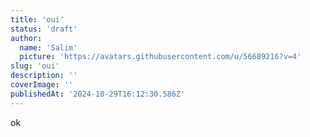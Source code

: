 ```yaml
---
title: 'oui'
status: 'draft'
author:
  name: 'Salim'
  picture: 'https://avatars.githubusercontent.com/u/56689216?v=4'
slug: 'oui'
description: ''
coverImage: ''
publishedAt: '2024-10-29T16:12:30.586Z'
---
```


ok